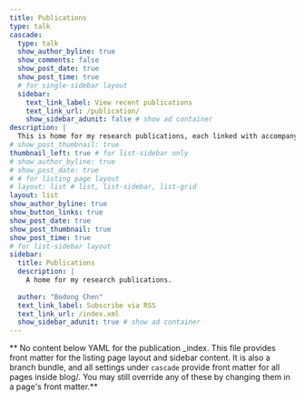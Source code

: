 ```yaml
---
title: Publications
type: talk
cascade:
  type: talk
  show_author_byline: true
  show_comments: false
  show_post_date: true
  show_post_time: true
  # for single-sidebar layout
  sidebar:
    text_link_label: View recent publications
    text_link_url: /publication/
    show_sidebar_adunit: false # show ad container
description: |
  This is home for my research publications, each linked with accompanying preprints, posters, and/or news pieces. **The list below is likely dated. See [my CV](../file/cv.html) for details.**
# show_post_thumbnail: true
thumbnail_left: true # for list-sidebar only
# show_author_byline: true
# show_post_date: true
# # for listing page layout
# layout: list # list, list-sidebar, list-grid
layout: list
show_author_byline: true
show_button_links: true
show_post_date: true
show_post_thumbnail: true
show_post_time: true
# for list-sidebar layout
sidebar: 
  title: Publications
  description: |
    A home for my research publications.
    
  author: "Bodong Chen"
  text_link_label: Subscribe via RSS
  text_link_url: /index.xml
  show_sidebar_adunit: true # show ad container
---
```


** No content below YAML for the publication _index. This file provides front matter for the listing page layout and sidebar content. It is also a branch bundle, and all settings under `cascade` provide front matter for all pages inside blog/. You may still override any of these by changing them in a page's front matter.**
